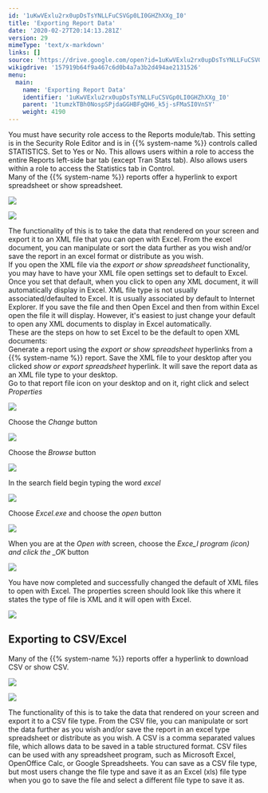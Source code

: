 ```yaml
---
id: '1uKwVExlu2rx0upDsTsYNLLFuCSVGp0LI0GHZhXXg_I0'
title: 'Exporting Report Data'
date: '2020-02-27T20:14:13.281Z'
version: 29
mimeType: 'text/x-markdown'
links: []
source: 'https://drive.google.com/open?id=1uKwVExlu2rx0upDsTsYNLLFuCSVGp0LI0GHZhXXg_I0'
wikigdrive: '157919b64f9a467c6d0b4a7a3b2d494ae2131526'
menu:
  main:
    name: 'Exporting Report Data'
    identifier: '1uKwVExlu2rx0upDsTsYNLLFuCSVGp0LI0GHZhXXg_I0'
    parent: '1tumzkTBh0NospSPjdaGGHBFgQH6_k5j-sFMaSI0VnSY'
    weight: 4190
---
```

You must have security role access to the Reports module/tab. This setting is in the Security Role Editor and is in {{% system-name %}} controls called STATISTICS. Set to Yes or No. This allows users within a role to access the entire Reports left-side bar tab (except Tran Stats tab). Also allows users within a role to access the Statistics tab in Control.  
Many of the {{% system-name %}} reports offer a hyperlink to export spreadsheet or show spreadsheet.
  
![](../exporting-report-data.assets/100002010000011A0000001BA581A2FDC328A70D.png)  
  
 ![](../exporting-report-data.assets/10000201000001A800000019F8C29F9F41AA1F10.png)  
  
The functionality of this is to take the data that rendered on your screen and export it to an XML file that you can open with Excel. From the excel document, you can manipulate or sort the data further as you wish and/or save the report in an excel format or distribute as you wish.  
If you open the XML file via the *export or show spreadsheet* functionality, you may have to have your XML file open settings set to default to Excel. Once you set that default, when you click to open any XML document, it will automatically display in Excel. XML file type is not usually associated/defaulted to Excel. It is usually associated by default to Internet Explorer. If you save the file and then Open Excel and then from within Excel open the file it will display. However, it's easiest to just change your default to open any XML documents to display in Excel automatically.  
These are the steps on how to set Excel to be the default to open XML documents:  
Generate a report using the *export or show spreadsheet* hyperlinks from a {{% system-name %}} report. Save the XML file to your desktop after you clicked *show or export spreadsheet* hyperlink. It will save the report data as an XML file type to your desktop.  
Go to that report file icon on your desktop and on it, right click and select *Properties*
  
![](../exporting-report-data.assets/10000201000000BD000000E83F6CE3C67C6BBB92.png)  

Choose the *Change* button
  
![](../exporting-report-data.assets/1000000000000174000000C47C7B8EB1642F4180.png)  

Choose the *Browse* button
  
![](../exporting-report-data.assets/10000201000001830000013D46736E2E385A21BE.png)  

In the search field begin typing the word *excel*
  
![](../exporting-report-data.assets/10000201000002D8000000B2A998AA80D2B584C5.png)  

Choose *Excel.exe* and choose the *open* button
  
![](../exporting-report-data.assets/100002010000027600000092AF2A7DD4726DFA8F.png)  

When you are at the *Open with* screen, choose the *Exce_l program (icon) and click the _OK* button
  
![](../exporting-report-data.assets/10000000000001F6000001D314A94E7F04DDFC7F.png)  

You have now completed and successfully changed the default of XML files to open with Excel. The properties screen should look like this where it states the type of file is XML and it will open with Excel.
  
![](../exporting-report-data.assets/1000000000000165000000B6E27A62232FACFD92.png)  

  
## Exporting to CSV/Excel  
  
Many of the {{% system-name %}} reports offer a hyperlink to download CSV or show CSV.
  
![](../exporting-report-data.assets/10000201000001290000001F98862E187429DFA3.png)  
  
 ![](../exporting-report-data.assets/10000201000002580000002242A486CB0E31428B.png)  
  
The functionality of this is to take the data that rendered on your screen and export it to a CSV file type. From the CSV file, you can manipulate or sort the data further as you wish and/or save the report in an excel type spreadsheet or distribute as you wish. A CSV is a comma separated values file, which allows data to be saved in a table structured format. CSV files can be used with any spreadsheet program, such as Microsoft Excel, OpenOffice Calc, or Google Spreadsheets. You can save as a CSV file type, but most users change the file type and save it as an Excel (xls) file type when you go to save the file and select a different file type to save it as.
